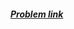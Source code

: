 ##### <a href="https://www.hackerrank.com/contests/projecteuler/challenges/euler009" target="_blank">Problem link</a>